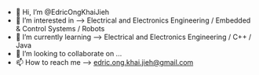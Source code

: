 - 👋 Hi, I’m @EdricOngKhaiJieh
- 👀 I’m interested in -->  Electrical and Electronics Engineering / Embedded & Control Systems / Robots
- 🌱 I’m currently learning  -->  Electrical and Electronics Engineering /  C++ / Java
- 💞️ I’m looking to collaborate on ...
- 📫 How to reach me --> edric.ong.khai.jieh@gmail.com

<!---
EdricOngKhaiJieh/EdricOngKhaiJieh is a ✨ special ✨ repository because its `README.md` (this file) appears on your GitHub profile.
You can click the Preview link to take a look at your changes.
--->
